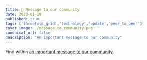 ```yaml
---
title: 📄 Message to our community
date: 2023-01-19
published: true
tags: ['threefold_grid','technology','update','peer_to_peer']
cover_image: ./message_to_community.png
canonical_url: false
description: "An important message to our community"
---
```


Find within [an important message to our community](http://jan23update.threefold.me).